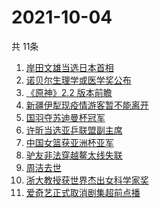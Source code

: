 # 2021-10-04
  共 11条

  <!-- BEGIN -->
  <!-- 最后更新时间:Mon Oct 04 2021 13:17:12 GMT+0000 (Coordinated Universal Time) -->
  1. [岸田文雄当选日本首相](https://www.zhihu.com/search?q=岸田文雄)
1. [诺贝尔生理学或医学奖公布](https://www.zhihu.com/search?q=诺贝尔生理学或医学奖)
1. [《原神》2.2 版本前瞻](https://www.zhihu.com/search?q=原神)
1. [新疆伊犁现疫情游客暂不能离开](https://www.zhihu.com/search?q=新疆疫情)
1. [国羽夺苏迪曼杯冠军](https://www.zhihu.com/search?q=苏迪曼杯)
1. [许昕当选亚乒联盟副主席](https://www.zhihu.com/search?q=许昕)
1. [中国女篮获亚洲杯亚军](https://www.zhihu.com/search?q=中国女篮)
1. [驴友非法穿越鳌太线失联](https://www.zhihu.com/search?q=鳌太线)
1. [周洁去世](https://www.zhihu.com/search?q=周洁)
1. [浙大教授获世界杰出女科学家奖](https://www.zhihu.com/search?q=胡海岚)
1. [爱奇艺正式取消剧集超前点播](https://www.zhihu.com/search?q=爱奇艺)
  <!-- END -->
  